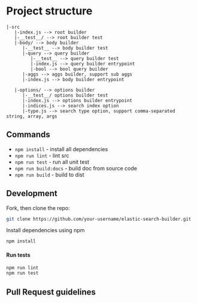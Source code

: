 Project structure
===
```
|-src
   |-index.js --> root builder
   |-__test__/ --> root builder test
   |-body/ --> body builder
      |-__test__ --> body builder test
      |-query --> query builder
         |-__test__ --> query builder test
         |-index.js --> query builder entrypoint
         |-bool --> bool query builder
      |-aggs --> aggs builder, support sub aggs
      |-index.js --> body builder entrypoint

   |-options/ --> options builder
      |-__test__/ options builder test
      |-index.js --> options builder entrypoint
      |-indices.js --> search index option
      |-type.js --> search type option, support comma-separated string, array, args
```

## Commands
* `npm install` - install all dependencies
* `npm run lint` - lint src
* `npm run test` - run all unit test
* `npm run build:docs` - build doc from source code
* `npm run build` - build to dist

## Development
Fork, then clone the repo:

```sh
git clone https://github.com/your-username/elastic-search-builder.git
```

Install dependencies using npm 
```sh
npm install
```

#### Run tests
```sh
npm run lint
npm run test
```


## Pull Request guidelines